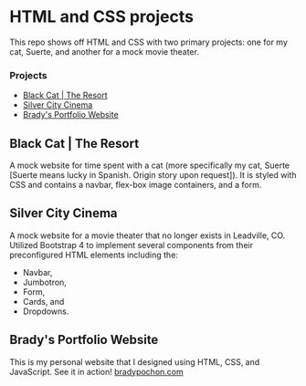 # HTML and CSS projects

This repo shows off HTML and CSS with two primary projects: one for my cat, Suerte, and another for a mock movie theater.

<h3>Projects</h3>
  <ul>
    <li><a href="https://github.com/bpochon87/HTML-and-CSS-projects/tree/main/Black%20Cat%20-%20The%20Resort">Black Cat | The Resort<a></li>
    <li><a href="https://github.com/bpochon87/HTML-and-CSS-projects/tree/main/bootstrap4_project">Silver City Cinema<a></li>
    <li><a href="https://github.com/bpochon87/HTML-and-CSS-projects/tree/main/portfolio">Brady's Portfolio Website<a></li>
  </ul>
  
  
<h2>Black Cat | The Resort</h2>
A mock website for time spent with a cat (more specifically my cat, Suerte [Suerte means lucky in Spanish. Origin story upon request]). It is styled with CSS and
contains a navbar, flex-box image containers, and a form.

<h2>Silver City Cinema</h2>
A mock website for a movie theater that no longer exists in Leadville, CO. Utilized Bootstrap 4 to implement several components from their preconfigured HTML
elements including the:
<ul>
    <li>Navbar,</li>
    <li>Jumbotron,</li>
    <li>Form,</li>
    <li>Cards, and</li>
    <li>Dropdowns.</li>
</ul>
      
<h2>Brady's Portfolio Website</h2>
This is my personal website that I designed using HTML, CSS, and JavaScript.
See it in action! <a href="http://www.bradypochon.com" target="_blank">bradypochon.com</a>
